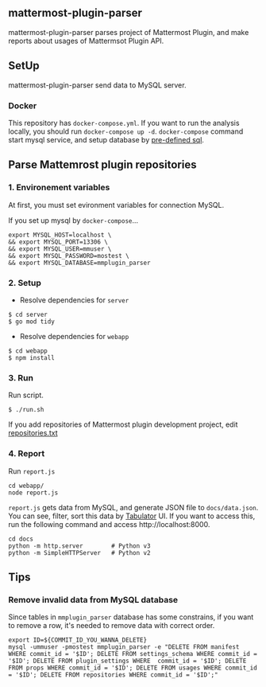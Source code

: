## mattermost-plugin-parser

mattermost-plugin-parser parses project of Mattermost Plugin, and make reports about usages of Mattermsot Plugin API.

## SetUp

mattermost-plugin-parser send data to MySQL server.

### Docker

This repository has `docker-compose.yml`. If you want to run the analysis locally, you should run `docker-compose up -d`.
`docker-compose` command start mysql service, and setup database by [pre-defined sql](./initdb/).

## Parse Mattemrost plugin repositories

### 1. Environement variables

At first, you must set evironment variables for connection MySQL.

If you set up mysql by `docker-compose`...
```
export MYSQL_HOST=localhost \
&& export MYSQL_PORT=13306 \
&& export MYSQL_USER=mmuser \
&& export MYSQL_PASSWORD=mostest \
&& export MYSQL_DATABASE=mmplugin_parser
```

### 2. Setup

* Resolve dependencies for `server`

```
$ cd server
$ go mod tidy
```

* Resolve dependencies for `webapp`

```
$ cd webapp
$ npm install
```

### 3. Run

Run script.

```
$ ./run.sh
```

If you add repositories of Mattermost plugin development project, edit [repositories.txt](./repositories.txt)

### 4. Report

Run `report.js`

```
cd webapp/
node report.js
```

`report.js` gets data from MySQL, and generate JSON file to `docs/data.json`.
You can see, filter, sort this data by [Tabulator](http://tabulator.info/) UI. If you want to access this, run the following command and access http://localhost:8000.

```
cd docs
python -m http.server        # Python v3
python -m SimpleHTTPServer   # Python v2
```

## Tips

### Remove invalid data from MySQL database

Since tables in `mmplugin_parser` database has some constrains, if you want to remove a row, it's needed to remove data with correct order.

```shell
export ID=${COMMIT_ID_YOU_WANNA_DELETE}
mysql -ummuser -pmostest mmplugin_parser -e "DELETE FROM manifest WHERE commit_id = '$ID'; DELETE FROM settings_schema WHERE commit_id = '$ID'; DELETE FROM plugin_settings WHERE  commit_id = '$ID'; DELETE FROM props WHERE commit_id = '$ID'; DELETE FROM usages WHERE commit_id = '$ID'; DELETE FROM repositories WHERE commit_id = '$ID';"
```